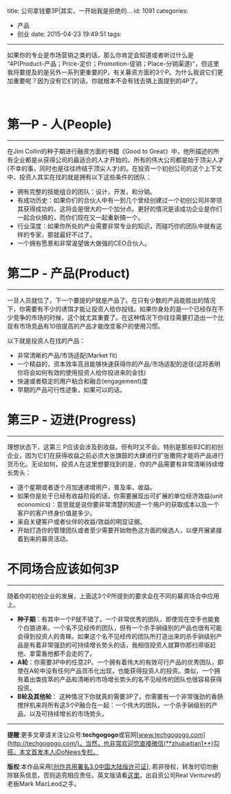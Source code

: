 title: 公司拿钱要3P|其实，一开始我是拒绝的...
id: 1091
categories:
  - 产品
  - 创业
date: 2015-04-23 19:49:51
tags:
---

如果你的专业是市场营销之类的话，那么你肯定会知道或者听过什么是 “4P(Product-产品；Price-定价；Promotion-促销；Place-分销渠道)"，但这里我将要提及的是另外一系列更重要的P，有关募资方面的3个P。为什么我说它们更加重要呢？因为没有它们的话，你就根本不会有钱去搞上面提到的4P了。

&nbsp;

# 第一P - 人(People)

* * *

在Jim Collin的种子期进行融资方面的书籍《Good to Great》中，他所描述的所有企业都是从获得公司的最适合的人才开始的。所有的伟大公司都是始于顶尖人才(不幸的事，同时也是往往终结于顶尖人才)的。在投资一个初创公司的这个上下文中，投资人其实在找的就是拥有以下这些条件的团队：

*   拥有完整的技能组合的团队：设计，开发，和分销。
*   有成功历史：如果你们的合伙人中有一到几个曾经创建过一个初创公司并带领其获得成功的，这将会是很大的一个加分点。更好的情况是该成功企业是你们一起合伙搞的，而你们现在又一起重新搞一个。
*   行业深度：如果你所处的产业需要非常专业的知识，而碰巧你的团队中就有这样的专家，那就最好不过了。
*   一个拥有愿景和非常渴望做大做强的CEO合伙人。
&nbsp;

# 第二P - 产品(Product)

* * *

一旦人员就位了，下一个要提的P就是产品了。在只有少数的产品能胜出的情况下，你需要有不少的诱饵才能让投资人给你投钱。如果你身处的是一个已经存在不少竞争的市场的时候，这个就尤其重要了。在这种情况下你往往需要打造出一个比现有市场竞品有10倍提高的产品才能改变客户的使用习惯。

以下就是投资人在找的产品：

*   非常清晰的产品/市场适配(Market fit)
*   一个精益的，资本效率高且能够快速获得你的产品/市场适配的途径(这将表明你将会如何有效的使用投资人给你投进来的金钱)
*   快速或者稳定的用户粘合和融合(engagement)度
*   早期的产品可行性迹象，如果可以的话。
&nbsp;

# 第三P - 迈进(Progress)

* * *

理想状态下，这第三 P应该会涉及到收益。但有时又不会。特别是那些B2C的初创企业，因为它们在获得收益之前必须大张旗鼓的大肆进行扩张撒网才能将产品进行货币化。无论如何，投资人在这里想要找到的是，你的产品需要有非常清晰持续增长势头：

*   逐个星期或者逐个月加速递增用户，普及率，收益。
*   如果你是处于已经有收益阶段的话，你需要展现出可扩展的单位经济效益(unit economics)：意思就是说你要非常清楚的知道一个用户的获取成本以及一个客户的客户终身价值是多少。
*   来自关键客户或者伙伴的收益/效益的明显证据。
*   开始打造你的管理团队或者至少需要开始物色这方面的候选人，以便开展紧接着到来的募资活动。
&nbsp;

# 不同场合应该如何3P

* * *

随着你的初创企业的发展，上面这3个P所提到的要求会在不同的募资场合中应用上。

*   **种子期**：有其中一个P就不错了。一个非常优秀的团队，即使现在空手也能套个白狼进来。一个名不见经传的团队，但有一个杀手锏级别的产品也很有可能会得到投资人的青睐。如果这个名不见经传的团队所打造出来的杀手锏级别产品是有着非常强劲的可持续增长势头的话，我相信投资人就算你那扫帚驱赶他、拿雷轰他都不会走的了。
*   **A轮**：你需要3P中的任意2P。一个拥有着伟大的有效可行产品的优秀团队，即使在A轮中没有任何产品货币化出现，也能获得投资人的投资。类似，一个拥有着出类拔萃的产品和清晰的市场增长势头的名不见经传的团队也很容易获得投资。
*   **B轮及其他轮**： 这种情况下你就真的需要3P了。你需要有一个非常强劲的香肠搅拌机来将所有这3个P融合在一起：一个伟大的团队，一个杀手锏级别的产品，以及可持续增长的市场势头。

* * *

**提醒**:更多文章请关注公众号:**techgogogo**或官网[www.techgogogo.com](http://techgogogo.com/)。当然，也非常欢迎您直接微信(**zhubaitian1**)勾搭。本文首发本人iDoNews专栏。

**版权**:本作品采用[[创作共用署名3.0中国大陆版许可证](http://creativecommons.org/licenses/by/3.0/cn/)], 若非授权，转发时切勿删除联系信息，否则追究相应责任。英文版请看[这里](http://www.startupcfo.ca/2015/03/three-ps-funding/)，出自资公司Real Ventures的老板Mark MacLeod之手。